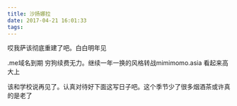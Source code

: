 ```yaml
---
title: 沙扬娜拉
date: 2017-04-21 16:01:33
tags:
---
```

哎我萨该彻底重建了吧。白白明年见      

.me域名到期 穷狗续费无力。继续一年一换的风格转战mimimomo.asia 看起来高大上     

该和学校说再见了。认真对待好下面这写日子吧。这个季节少了很多烟酒茶或许真的是老了
